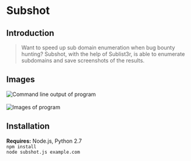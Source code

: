 # Subshot

## Introduction

> Want to speed up sub domain enumeration when bug bounty hunting? Subshot, with the help of Sublist3r, is able to enumerate subdomains and save screenshots of the results.

## Images

![Command line output of program](https://i.imgur.com/n6irIH8.png) <br><br>
![Images of program](https://i.imgur.com/d8KniLb.png)

## Installation

**Requires:** Node.js, Python 2.7<br>
`npm install` <br>
`node subshot.js example.com`

